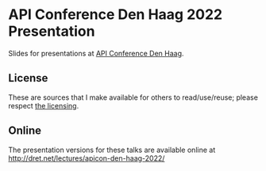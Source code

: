 # API Conference Den Haag 2022 Presentation

Slides for presentations at [API Conference Den Haag](https://apiconference.net/).

## License

These are sources that I make available for others to read/use/reuse; please respect [the licensing](../LICENSE).


## Online

The presentation versions for these talks are available online at http://dret.net/lectures/apicon-den-haag-2022/
